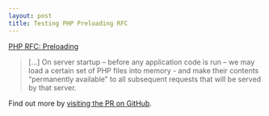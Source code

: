 ```yaml
---
layout: post
title: Testing PHP Preloading RFC
---
```


[PHP RFC: Preloading](https://wiki.php.net/rfc/preload)

<!--more-->

  > [...] On server startup – before any application code is run – we may load a certain set of PHP files into memory - and make their contents “permanently available” to all subsequent requests that will be served by that server.

Find out more by [visiting the PR on GitHub](https://github.com/php/php-src/pull/3538).
